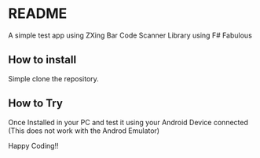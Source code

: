 # README

A simple test app using ZXing Bar Code Scanner Library using F# Fabulous

## How to install

Simple clone the repository.

## How to Try

Once Installed in your PC and test it using your Android Device connected (This does not work with the Androd Emulator)

Happy Coding!!
